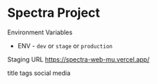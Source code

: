 # Spectra Project

Environment Variables
- ENV - `dev` or `stage` or `production`

Staging URL
https://spectra-web-mu.vercel.app/


title tags
social media
